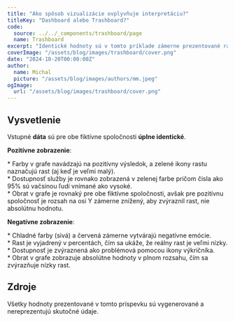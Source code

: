 ```yaml
---
title: "Ako spôsob vizualizácie ovplyvňuje interpretáciu?"
titleKey: "Dashboard alebo Trashboard?"
code:
  source: ../../_components/trashboard/page
  name: Trashboard
excerpt: "Identické hodnoty sú v tomto príklade zámerne prezentované raz spôsobom nabudzujúcim pozitívny a raz negativny dojem."
coverImage: "/assets/blog/images/trashboard/cover.png"
date: "2024-10-20T00:00:00Z"
author:
  name: Michal
  picture: "/assets/blog/images/authors/mm.jpeg"
ogImage:
  url: "/assets/blog/images/trashboard/cover.png"
---
```


## Vysvetlenie

Vstupné **dáta** sú pre obe fiktívne spoločnosti **úplne identické**.

**Pozitívne zobrazenie**:

\* Farby v grafe navádzajú na pozitívny výsledok, a zelené ikony rastu naznačujú rast (aj keď je veľmi malý).  
\* Dostupnosť služby je rovnako zobrazená v zelenej farbe pričom čisla ako 95% sú vačsinou ľudí vnímané ako vysoké.  
\* Obrat v grafe je rovnaký pre obe fiktívne spoločnosti, avšak pre pozitívnu spoločnosť je rozsah na osi Y zámerne znížený, aby zvýraznil rast, nie absolútnu hodnotu.  

**Negatívne zobrazenie**:

\* Chladné farby (sivá) a červená zámerne vytvárajú negatívne emócie.  
\* Rast je vyjadrený v percentách, čím sa ukáže, že reálny rast je veľmi nízky.  
\* Dostupnosť je zvýraznená ako problémová pomocou ikony výkričníka.   
\* Obrat v grafe zobrazuje absolútne hodnoty v plnom rozsahu, čím sa zvýrazňuje nízky rast.  

## Zdroje

Všetky hodnoty prezentované v tomto príspevku sú vygenerované a nereprezentujú skutočné údaje.
